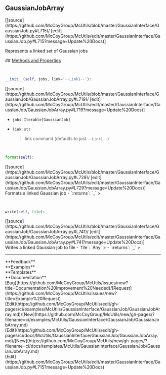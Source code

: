 ## <a id="McUtils.GaussianInterface.GaussianJob.GaussianJobArray">GaussianJobArray</a> 

<div class="docs-source-link" markdown="1">
[[source](https://github.com/McCoyGroup/McUtils/blob/master/GaussianInterface/GaussianJob.py#L715)/
[edit](https://github.com/McCoyGroup/McUtils/edit/master/GaussianInterface/GaussianJob.py#L715?message=Update%20Docs)]
</div>

Represents a linked set of Gaussian jobs







<div class="collapsible-section">
 <div class="collapsible-section collapsible-section-header" markdown="1">
## <a class="collapse-link" data-toggle="collapse" href="#methods" markdown="1"> Methods and Properties</a> <a class="float-right" data-toggle="collapse" href="#methods"><i class="fa fa-chevron-down"></i></a>
 </div>
 <div class="collapsible-section collapsible-section-body collapse show" id="methods" markdown="1">
 
<a id="McUtils.GaussianInterface.GaussianJob.GaussianJobArray.__init__" class="docs-object-method">&nbsp;</a> 
```python
__init__(self, jobs, link='--Link1--'): 
```
<div class="docs-source-link" markdown="1">
[[source](https://github.com/McCoyGroup/McUtils/blob/master/GaussianInterface/GaussianJob/GaussianJobArray.py#L719)/
[edit](https://github.com/McCoyGroup/McUtils/edit/master/GaussianInterface/GaussianJob/GaussianJobArray.py#L719?message=Update%20Docs)]
</div>

  - `jobs`: `Iterable[GaussianJob]`
    > 
  - `link`: `str`
    > link command (defaults to just `--Link1--`)


<a id="McUtils.GaussianInterface.GaussianJob.GaussianJobArray.format" class="docs-object-method">&nbsp;</a> 
```python
format(self): 
```
<div class="docs-source-link" markdown="1">
[[source](https://github.com/McCoyGroup/McUtils/blob/master/GaussianInterface/GaussianJob/GaussianJobArray.py#L729)/
[edit](https://github.com/McCoyGroup/McUtils/edit/master/GaussianInterface/GaussianJob/GaussianJobArray.py#L729?message=Update%20Docs)]
</div>
Formats a linked Gaussian job
  - `:returns`: `_`
    >


<a id="McUtils.GaussianInterface.GaussianJob.GaussianJobArray.write" class="docs-object-method">&nbsp;</a> 
```python
write(self, file): 
```
<div class="docs-source-link" markdown="1">
[[source](https://github.com/McCoyGroup/McUtils/blob/master/GaussianInterface/GaussianJob/GaussianJobArray.py#L741)/
[edit](https://github.com/McCoyGroup/McUtils/edit/master/GaussianInterface/GaussianJob/GaussianJobArray.py#L741?message=Update%20Docs)]
</div>
Writes a linked Gaussian job to file
  - `file`: `Any`
    > 
  - `:returns`: `_`
    >
 </div>
</div>












---


<div markdown="1" class="text-secondary">
<div class="container">
  <div class="row">
   <div class="col" markdown="1">
**Feedback**   
</div>
   <div class="col" markdown="1">
**Examples**   
</div>
   <div class="col" markdown="1">
**Templates**   
</div>
   <div class="col" markdown="1">
**Documentation**   
</div>
   <div class="col" markdown="1">
   
</div>
   <div class="col" markdown="1">
   
</div>
   <div class="col" markdown="1">
   
</div>
</div>
  <div class="row">
   <div class="col" markdown="1">
[Bug](https://github.com/McCoyGroup/McUtils/issues/new?title=Documentation%20Improvement%20Needed)/[Request](https://github.com/McCoyGroup/McUtils/issues/new?title=Example%20Request)   
</div>
   <div class="col" markdown="1">
[Edit](https://github.com/McCoyGroup/McUtils/edit/gh-pages/ci/examples/McUtils/GaussianInterface/GaussianJob/GaussianJobArray.md)/[New](https://github.com/McCoyGroup/McUtils/new/gh-pages/?filename=ci/examples/McUtils/GaussianInterface/GaussianJob/GaussianJobArray.md)   
</div>
   <div class="col" markdown="1">
[Edit](https://github.com/McCoyGroup/McUtils/edit/gh-pages/ci/docs/McUtils/GaussianInterface/GaussianJob/GaussianJobArray.md)/[New](https://github.com/McCoyGroup/McUtils/new/gh-pages/?filename=ci/docs/templates/McUtils/GaussianInterface/GaussianJob/GaussianJobArray.md)   
</div>
   <div class="col" markdown="1">
[Edit](https://github.com/McCoyGroup/McUtils/edit/master/GaussianInterface/GaussianJob.py#L715?message=Update%20Docs)   
</div>
   <div class="col" markdown="1">
   
</div>
   <div class="col" markdown="1">
   
</div>
   <div class="col" markdown="1">
   
</div>
</div>
</div>
</div>
